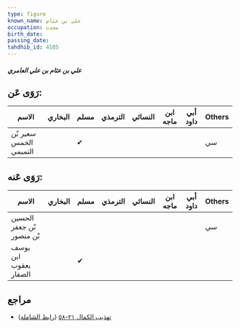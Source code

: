 ```yaml
---
type: figure
known_name: علي بن عثام
occupation: محدث
birth_date:
passing_date:
tahdhib_id: 4105
---
```

##### علي بن عثام بن علي العامري

## رَوَى عَن:
| الاسم                  | البخاري | مسلم | الترمذي | النسائي | ابن ماجه | أبي داود | Others |
| ---------------------- | ------- | ---- | ------- | ------- | -------- | -------- | ------ |
| سعير بْن الخمس التميمي |         | ✔    |         |         |          |          | سي     |
## رَوَى عَنه:
| الاسم                     | البخاري | مسلم | الترمذي | النسائي | ابن ماجه | أبي داود | Others |
| ------------------------- | ------- | ---- | ------- | ------- | -------- | -------- | ------ |
| الحسين بْن جعفر بْن منصور |         |      |         |         |          |          | سي     |
| يوسف ابن يعقوب الصفار     |         | ✔    |         |         |          |          |        |
## مراجع
- [تهذيب الكمال ٢١-٥٨](obsidian://open?vault=Tahdhib-al-Kamal&file=Figures/٤١٠٥-علي%20بن%20عثام%20بن%20علي%20العامري) ([رابط الشاملة](https://shamela.ws/book/3722/10705))